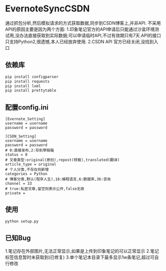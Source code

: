 # EvernoteSyncCSDN
通过抓包分析,然后模拟请求的方式获取数据,同步到CSDN博客上,并非API.
不采用API的原因主要是因为两个方面:
1.印象笔记官方的API申请后只能通过沙盒环境测试用,没办法直接获取到实际数据;可以申请临时API,不过有效期只有7天.API的接口只支持Python2,很遗憾,本人已经放弃使用.
2.CSDN API 官方已经关闭,没找到入口

## 依赖库
```python
pip install configparser
pip install requests
pip install lxml
pip install prettytable
```
## 配置config.ini
```
[Evernote_Setting]
username = username
password = password

[CSDN_Setting]
username = username
password = password
# 0:直接发布,2:存到草稿箱
status = 0
# 文章类型:original(原创),repost(转载),translated(翻译)
article_type = original
# 个人分类,不存在则新增
categories = Python
# 博客分类,默认(程序人生),16:编程语言,6:数据库,36:咨询
channel = 33
# true:私密文章,留空则表示公开,false无效
private =
```
## 使用
```python
python setup.py
```
## 已知Bug
1.笔记存在外部图片,无法正常显示,如果是上传到印象笔记的可以正常显示
2.笔记标签信息暂时未获取到(已修复)
3.单个笔记本目录下最多显示1w条笔记,超过可自行修改



